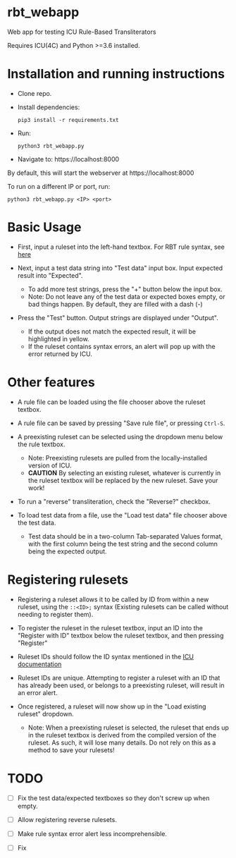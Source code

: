 # rbt_webapp
Web app for testing ICU Rule-Based Transliterators

Requires ICU(4C) and Python >=3.6 installed.

# Installation and running instructions

* Clone repo.
* Install dependencies:
  
  `pip3 install -r requirements.txt`

* Run:

  `python3 rbt_webapp.py`

* Navigate to: https://localhost:8000

By default, this will start the webserver at https://localhost:8000

To run on a different IP or port, run:

  `python3 rbt_webapp.py <IP> <port>`

# Basic Usage

* First, input a ruleset into the left-hand textbox. For RBT rule syntax, see [here](https://unicode-org.github.io/icu-docs/apidoc/released/icu4c/classicu_1_1Transliterator.html#details)

* Next, input a test data string into "Test data" input box. Input expected result into "Expected".
  * To add more test strings, press the "+" button below the input box.
  * Note: Do not leave any of the test data or expected boxes empty, or bad things happen. By default, they are filled with a dash (-)

* Press the "Test" button. Output strings are displayed under "Output".
  * If the output does not match the expected result, it will be highlighted in yellow.
  * If the ruleset contains syntax errors, an alert will pop up with the error returned by ICU.

# Other features

* A rule file can be loaded using the file chooser above the ruleset textbox.

* A rule file can be saved by pressing "Save rule file", or pressing `Ctrl-S`.

* A preexisting ruleset can be selected using the dropdown menu below the rule textbox.
  * Note: Preexisting rulesets are pulled from the locally-installed version of ICU.
  * **CAUTION** By selecting an existing ruleset, whatever is currently in the ruleset textbox will be replaced by the new ruleset. Save your work!

* To run a "reverse" transliteration, check the "Reverse?" checkbox.

* To load test data from a file, use the "Load test data" file chooser above the test data.
  * Test data should be in a two-column Tab-separated Values format, with the first column being the test string and the second column being the expected output.

# Registering rulesets

* Registering a ruleset allows it to be called by ID from within a new ruleset, using the `::<ID>;` syntax (Existing rulesets can be called without needing to register them).

* To register the ruleset in the ruleset textbox, input an ID into the "Register with ID" textbox below the ruleset textbox, and then pressing "Register"

* Ruleset IDs should follow the ID syntax mentioned in the [ICU documentation](https://unicode-org.github.io/icu-docs/apidoc/released/icu4c/classicu_1_1Transliterator.html#details)

* Ruleset IDs are unique. Attempting to register a ruleset with an ID that has already been used, or belongs to a preexisting ruleset, will result in an error alert.

* Once registered, a ruleset will now show up in the "Load existing ruleset" dropdown.
  * Note: When a preexisting ruleset is selected, the ruleset that ends up in the ruleset textbox is derived from the compiled version of the ruleset. As such, it will lose many details. Do not rely on this as a method to save your rulesets!
  
# TODO

- [ ] Fix the test data/expected textboxes so they don't screw up when empty.
- [ ] Allow registering reverse rulesets.
- [ ] Make rule syntax error alert less incomprehensible.
- [ ] Fix



